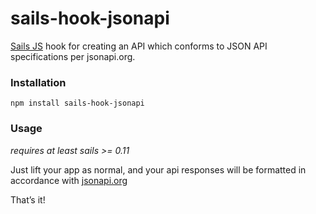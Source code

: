 # sails-hook-jsonapi

[Sails JS](http://sailsjs.org) hook for creating an API which conforms to JSON API specifications per jsonapi.org.

### Installation

`npm install sails-hook-jsonapi`

### Usage
*requires at least sails >= 0.11*

Just lift your app as normal, and your api responses will be formatted in accordance with [jsonapi.org](http://jsonapi.org/format/)


That&rsquo;s it!
